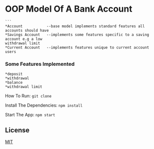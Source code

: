 # OOP Model Of A Bank Account
    ```
    *Account           --base model implements standard features all accounts should have 
    *Savings Account   --implements some features specific to a saving account e.g a low
    withdrawal limit
    *Current Account   --implements features unique to current account users


### Some Features Implemented

    *deposit   
    *withdrawal
    *balance
    *withdrawal limit
    

How To Run:
    ```git clone```

Install The Dependencies:
    ```npm install```

Start The App:
   ```npm start```

## License

[MIT](LICENSE)